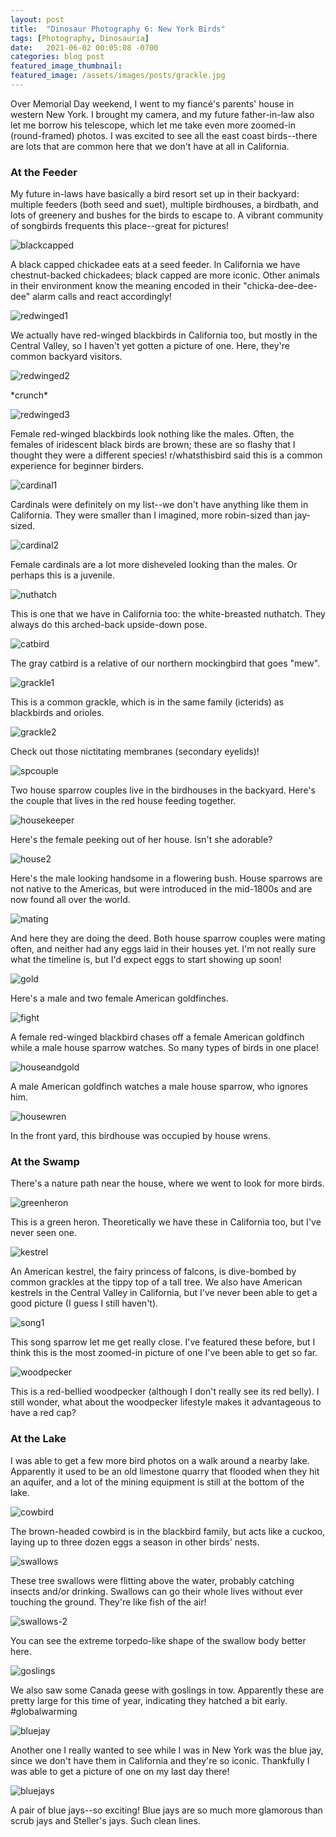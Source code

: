 ```yaml
---
layout: post
title:  "Dinosaur Photography 6: New York Birds"
tags: [Photography, Dinosauria]
date:   2021-06-02 00:05:08 -0700
categories: blog post
featured_image_thumbnail:
featured_image: /assets/images/posts/grackle.jpg
---
```


Over Memorial Day weekend, I went to my fiancé's parents' house in western New York.  I brought my camera, and my future father-in-law also let me borrow his telescope, which let me take even more zoomed-in (round-framed) photos.  I was excited to see all the east coast birds--there are lots that are common here that we don't have at all in California.

### At the Feeder

My future in-laws have basically a bird resort set up in their backyard: multiple feeders (both seed and suet), multiple birdhouses, a birdbath, and lots of greenery and bushes for the birds to escape to.  A vibrant community of songbirds frequents this place--great for pictures!

![blackcapped](/assets/images/posts/blackcapped.jpg)

A black capped chickadee eats at a seed feeder.  In California we have chestnut-backed chickadees; black capped are more iconic.  Other animals in their environment know the meaning encoded in their "chicka-dee-dee-dee" alarm calls and react accordingly!

![redwinged1](/assets/images/posts/redwinged1.jpg)

We actually have red-winged blackbirds in California too, but mostly in the Central Valley, so I haven't yet gotten a picture of one.  Here, they're common backyard visitors.

![redwinged2](/assets/images/posts/redwinged2.jpg)

\*crunch\*

![redwinged3](/assets/images/posts/female-red.jpg)

Female red-winged blackbirds look nothing like the males.  Often, the females of iridescent black birds are brown; these are so flashy that I thought they were a different species!  r/whatsthisbird said this is a common experience for beginner birders.

![cardinal1](/assets/images/posts/cardinal1.jpg)

Cardinals were definitely on my list--we don't have anything like them in California.  They were smaller than I imagined, more robin-sized than jay-sized.

![cardinal2](/assets/images/posts/fcard.jpg)

Female cardinals are a lot more disheveled looking than the males.  Or perhaps this is a juvenile.

![nuthatch](/assets/images/posts/nuthatch-1.jpg)

This is one that we have in California too: the white-breasted nuthatch.  They always do this arched-back upside-down pose.

![catbird](/assets/images/posts/catbird.jpg)

The gray catbird is a relative of our northern mockingbird that goes "mew".

![grackle1](/assets/images/posts/grackle.jpg)

This is a common grackle, which is in the same family (icterids) as blackbirds and orioles.

![grackle2](/assets/images/posts/grackle-membranes.jpg)

Check out those nictitating membranes (secondary eyelids)!

![spcouple](/assets/images/posts/spcouple.jpg)

Two house sparrow couples live in the birdhouses in the backyard.  Here's the couple that lives in the red house feeding together.

![housekeeper](/assets/images/posts/housekeeper.jpg)

Here's the female peeking out of her house.  Isn't she adorable?

![house2](/assets/images/posts/house-2.jpg)

Here's the male looking handsome in a flowering bush.  House sparrows are not native to the Americas, but were introduced in the mid-1800s and are now found all over the world.

![mating](/assets/images/posts/mating.jpg)

And here they are doing the deed.  Both house sparrow couples were mating often, and neither had any eggs laid in their houses yet.  I'm not really sure what the timeline is, but I'd expect eggs to start showing up soon!

![gold](/assets/images/posts/gold-2.jpg)

Here's a male and two female American goldfinches.

![fight](/assets/images/posts/fight.jpg)

A female red-winged blackbird chases off a female American goldfinch while a male house sparrow watches.  So many types of birds in one place!

![houseandgold](/assets/images/posts/houseandgold.jpg)

A male American goldfinch watches a male house sparrow, who ignores him.

![housewren](/assets/images/posts/housewren-COLLAGE.jpg)

In the front yard, this birdhouse was occupied by house wrens.

### At the Swamp

There's a nature path near the house, where we went to look for more birds.

![greenheron](/assets/images/posts/greenheron.jpg)

This is a green heron.  Theoretically we have these in California too, but I've never seen one.

![kestrel](/assets/images/posts/kestrel.jpg)

An American kestrel, the fairy princess of falcons, is dive-bombed by common grackles at the tippy top of a tall tree.  We also have American kestrels in the Central Valley in California, but I've never been able to get a good picture (I guess I still haven't).

![song1](/assets/images/posts/song-1.jpg)

This song sparrow let me get really close.  I've featured these before, but I think this is the most zoomed-in picture of one I've been able to get so far.

![woodpecker](/assets/images/posts/woodpecker.jpg)

This is a red-bellied woodpecker (although I don't really see its red belly).  I still wonder, what about the woodpecker lifestyle makes it advantageous to have a red cap?

### At the Lake

I was able to get a few more bird photos on a walk around a nearby lake.  Apparently it used to be an old limestone quarry that flooded when they hit an aquifer, and a lot of the mining equipment is still at the bottom of the lake.

![cowbird](/assets/images/posts/cowbird.jpg)

The brown-headed cowbird is in the blackbird family, but acts like a cuckoo, laying up to three dozen eggs a season in other birds' nests.

![swallows](/assets/images/posts/swallows.jpg)

These tree swallows were flitting above the water, probably catching insects and/or drinking.  Swallows can go their whole lives without ever touching the ground.  They're like fish of the air!

![swallows-2](/assets/images/posts/swallows-2.jpg)

You can see the extreme torpedo-like shape of the swallow body better here.

![goslings](/assets/images/posts/gosling.jpg)

We also saw some Canada geese with goslings in tow.  Apparently these are pretty large for this time of year, indicating they hatched a bit early.  #globalwarming

![bluejay](/assets/images/posts/bluejay.jpg)

Another one I really wanted to see while I was in New York was the blue jay, since we don't have them in California and they're so iconic.  Thankfully I was able to get a picture of one on my last day there!

![bluejays](/assets/images/posts/bluejays.jpg)

A pair of blue jays--so exciting!  Blue jays are so much more glamorous than scrub jays and Steller's jays.  Such clean lines.